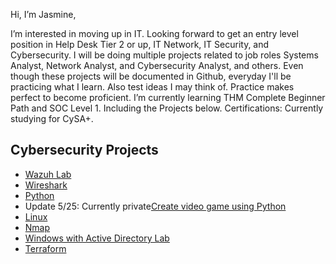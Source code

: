 Hi, I’m Jasmine,


I’m interested in moving up in IT. Looking forward to get an entry level position in Help Desk Tier 2 or up, IT Network, IT Security, and Cybersecurity. I will be doing multiple projects related to job roles Systems Analyst, Network Analyst, and Cybersecurity Analyst, and others. Even though these projects will be documented in Github, everyday I'll be practicing what I learn. Also test ideas I may think of. Practice makes perfect to become proficient. I’m currently learning THM Complete Beginner Path and SOC Level 1. Including the Projects below. Certifications: Currently studying for CySA+.

Cybersecurity Projects
----------------------
* [Wazuh Lab](https://github.com/JasmineH18/Practicing-Wazuh/tree/main)
* [Wireshark](https://github.com/JasmineH18/Practicing-Wireshark.git)
* [Python](https://github.com/JasmineH18/Practicing-Python)
* Update 5/25: Currently private[Create video game using Python](https://github.com/JasmineH18/Horror-video-game-Python)
* [Linux](https://github.com/JasmineH18/Linux/tree/main)
* [Nmap](https://github.com/JasmineH18/Nmap/tree/main)
* [Windows with Active Directory Lab](https://github.com/JasmineH18/Windows)
* [Terraform](https://github.com/JasmineH18/Terraform)



<!---
JasmineH18/JasmineH18 is a ✨ special ✨ repository because its `README.md` (this file) appears on your GitHub profile.
You can click the Preview link to take a look at your changes.
--->
